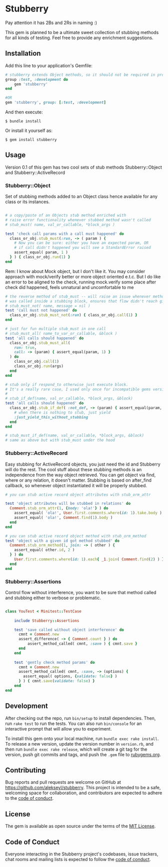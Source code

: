 # Stubberry
Pay attention it has 2Bs and 2Rs in naming :)

This gem is planned to be a ultimate sweet collection of stubbing methods for all kinds of testing.
Feel free to provide any enrichment suggestions.

## Installation

Add this line to your application's Gemfile:

```ruby
# stubberry extends Object methods, so it should not be required in production
group :test, :development do
    gem 'stubberry'
end

#OR 
gem 'stubberry', group: [:test, :development]
```

And then execute:

    $ bundle install

Or install it yourself as:

    $ gem install stubberry

## Usage

Version 0.1 of this gem has two cool sets of stub methods Stubberry::Object and Stubberry::ActiveRecord


### Stubberry::Object

Set of stubbing methods added to an Object class hence available for any class or its instances. 

```ruby

# a copy/paste of an Objects stub method enriched with
# raise error functionality whenever stubbed method wasn't called
# stub_must( name, val_or_callable, *block_args )

test 'check call params with a call must happened' do 
  class_or_obj.stub_must(:run, -> ( param ) {
    # Now you can be sure: either you have an expected param, OR 
    # if call didn't happened you will see a StandardError raised 
    assert_equal( param, 1 )
  } ) { class_or_obj.run(1) }
end

```

Rem: I know about Mock object, but I don't like it. You may consider approach with mock/verify better or more object oriented e.t.c. 
But I do like an error to be aligned to the check, running mock.verify some place after check did happened, feels unnatural and uncomfortable to me

```ruby
# the reverse method of stub_must -- will raise an issue whenever method
# was called inside a stubbing block, ensures that flow didn't reach given method 
# stub_must_not( name, message = nil ) 
test 'call must not happened' do
  class_or_obj.stub_must_not(:run) { class_or_obj.call(1) }
end

# just for fun multiple stub_must in one call 
# stub_must_all( name_to_var_or_callable, &block )
test 'all calls should happened' do
  class_or_obj.stub_must_all(
    run: true,
    call: -> (param) { assert_equal(param, 1) }
  ) do 
    class_or_obj.call(1)
    class_or_obj.run(args)
  end
end

# stub only if respond_to otherwise just execute block. 
# It's a really rare case, I used only once for incompatible gems versions test 
# 
# stub_if_def(name, val_or_callable, *block_args, &block)
test 'all calls should happened' do
  class_or_obj.stub_if_def( :not_def, -> (param) { assert_equal(param, :param) } ) do
    # when there is nothing to stub, just yield
    :just_yield_this_without_stubbing
  end
end

# stub_must_if_def(name, val_or_callable, *block_args, &block)
# same as above but with stub_must under the hood
```

### Stubberry::ActiveRecord

Easy stubbing for ActiveRecord objects, you just need the id and Stubberry will do the rest.
The cool stuff about these stubbing methods is an independence from the way object retrieved. 
You can get object via find, where or any relation, it doesn't matter.
Stubbing is based on after_find callback, so whenever object instantiated 
it will be properly stubbed.

```ruby
# you can stub active record object attributes with stub_orm_attr

test 'object attributes will be stubbed in relations' do 
  Comment.stub_orm_attr(1, {body: 'ola!'} ) do 
    assert_equal( 'ola!', User.first.comments.where(id: 1).take.body )
    assert_equal( 'ola!', Comment.find(1).body )
  end
end

# you can stub active record object method with stub_orm_method
test 'object with a given id got method stubbed' do
  Comment.stub_orm_method(1, join: -> ( other ) {
    assert_equal( other.id, 2 )
  } ) do
    User.first.comments.where(id: 1).each{ _1.join( Comment.find(2) ) }
  end
end
```

### Stubberry::Assertions

Control flow without interference, you want to be sure that method called and stubbing either to verbose or problematic. 

```ruby

class YouTest < Minitest::TestCase
  
    include Stubberry::Assertions

    test 'save called without object interference' do 
      cmnt = Comment.new
      assert_difference( -> { Comment.count } ) do 
          assert_method_called( cmnt, :save ) { cmnt.save }
      end
    end
    
    test 'gently check method params' do
      cmnt = Comment.new
      assert_method_called( cmnt, :save, -> (options) {
        assert_equal( options, {validate: false} )
      } ) { cmnt.save(validate: false) }
    end
end
```


## Development

After checking out the repo, run `bin/setup` to install dependencies. Then, run `rake test` to run the tests. You can also run `bin/console` for an interactive prompt that will allow you to experiment.

To install this gem onto your local machine, run `bundle exec rake install`. To release a new version, update the version number in `version.rb`, and then run `bundle exec rake release`, which will create a git tag for the version, push git commits and tags, and push the `.gem` file to [rubygems.org](https://rubygems.org).

## Contributing

Bug reports and pull requests are welcome on GitHub at https://github.com/alekseyl/stubberry. This project is intended to be a safe, welcoming space for collaboration, and contributors are expected to adhere to the [code of conduct](https://github.com/[USERNAME]/stubberry/blob/master/CODE_OF_CONDUCT.md).


## License

The gem is available as open source under the terms of the [MIT License](https://opensource.org/licenses/MIT).

## Code of Conduct

Everyone interacting in the Stubberry project's codebases, issue trackers, chat rooms and mailing lists is expected to follow the [code of conduct](https://github.com/[USERNAME]/stubberry/blob/master/CODE_OF_CONDUCT.md).
